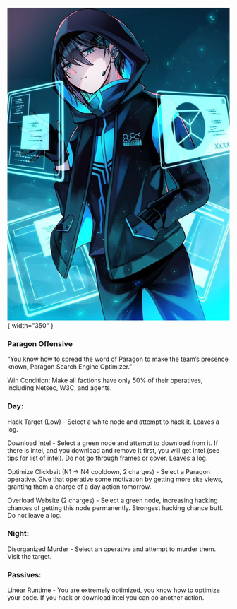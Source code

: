 ![paragonsearchengineoptimizer.png](Images/paragonsearchengineoptimizer.png){ width="350" }

### **Paragon Offensive**

“You know how to spread the word of Paragon to make the team’s presence known, Paragon Search Engine Optimizer.”

Win Condition: Make all factions have only 50% of their operatives, including Netsec, W3C, and agents. 

### **Day:**

Hack Target (Low) - Select a white node and attempt to hack it. Leaves a log.

Download Intel - Select a green node and attempt to download from it. If there is intel, and you download and remove it first, you will get intel (see tips for list of intel). Do not go through frames or cover. Leaves a log.

Optimize Clickbait (N1 -> N4 cooldown, 2 charges) - Select a Paragon operative. Give that operative some motivation by getting more site views, granting them a charge of a day action tomorrow.

Overload Website (2 charges) - Select a green node, increasing hacking chances of getting this node permanently. Strongest hacking chance buff. Do not leave a log.

### **Night:**

Disorganized Murder - Select an operative and attempt to murder them. Visit the target.

### **Passives:**

Linear Runtime - You are extremely optimized, you know how to optimize your code. If you hack or download intel you can do another action.